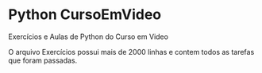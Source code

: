 # Python CursoEmVideo
 Exercícios e Aulas de Python do Curso em Video
 
 O arquivo Exercícios possui mais de 2000 linhas e contem todos as tarefas que foram passadas.
